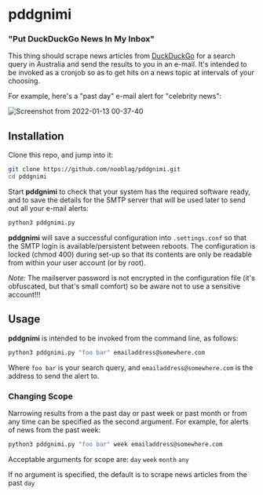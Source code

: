 # pddgnimi

### "Put DuckDuckGo News In My Inbox"

This thing should scrape news articles from [DuckDuckGo](https://duckduckgo.com/) for a search query in Australia and send the results to you in an e-mail. It's intended to be invoked as a cronjob so as to get hits on a news topic at intervals of your choosing.

For example, here's a "past day" e-mail alert for "celebrity news":

![Screenshot from 2022-01-13 00-37-40](https://user-images.githubusercontent.com/1122344/149153711-45f59e5a-a77e-487e-ad7f-8bc014a01d7b.png)



## Installation

Clone this repo, and jump into it:

```bash
git clone https://github.com/nooblag/pddgnimi.git
cd pddgnimi
```

Start **pddgnimi** to check that your system has the required software ready, and to save the details for the SMTP server that will be used later to send out all your e-mail alerts:

```bash
python3 pddgnimi.py
```

**pddgnimi** will save a successful configuration into `.settings.conf` so that the SMTP login is available/persistent between reboots. The configuration is locked (chmod 400) during set-up so that its contents are only be readable from within your user account (or by root).

_Note:_ The mailserver password is not encrypted in the configuration file (it's obfuscated, but that's small comfort) so be aware not to use a sensitive account!!!



## Usage

**pddgnimi** is intended to be invoked from the command line, as follows:

```bash
python3 pddgnimi.py "foo bar" emailaddress@somewhere.com
```

Where `foo bar` is your search query, and `emailaddress@somewhere.com` is the address to send the alert to.



### Changing Scope

Narrowing results from a the past day or past week or past month or from any time can be specified as the second argument. For example, for alerts of news from the past week:

```bash
python3 pddgnimi.py "foo bar" week emailaddress@somewhere.com
```

Acceptable arguments for scope are: `day` `week` `month` `any`

If no argument is specified, the default is to scrape news articles from the past `day`
